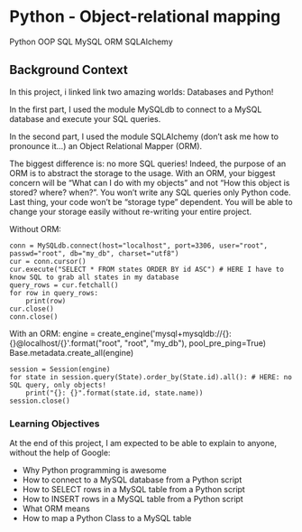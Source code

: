 # Python - Object-relational mapping
Python      OOP     SQL     MySQL   ORM     SQLAlchemy

## Background Context
In this project, i linked link two amazing worlds: Databases and Python!

In the first part, I used the module MySQLdb to connect to a MySQL database and execute your SQL queries.

In the second part, I used the module SQLAlchemy (don’t ask me how to pronounce it…) an Object Relational Mapper (ORM).

The biggest difference is: no more SQL queries! Indeed, the purpose of an ORM is to abstract the storage to the usage. With an ORM, your biggest concern will be “What can I do with my objects” and not “How this object is stored? where? when?”. You won’t write any SQL queries only Python code. Last thing, your code won’t be “storage type” dependent. You will be able to change your storage easily without re-writing your entire project.

Without ORM:

    conn = MySQLdb.connect(host="localhost", port=3306, user="root", passwd="root", db="my_db", charset="utf8")
    cur = conn.cursor()
    cur.execute("SELECT * FROM states ORDER BY id ASC") # HERE I have to know SQL to grab all states in my database
    query_rows = cur.fetchall()
    for row in query_rows:
        print(row)
    cur.close()
    conn.close()
With an ORM:
    engine = create_engine('mysql+mysqldb://{}:{}@localhost/{}'.format("root", "root", "my_db"), pool_pre_ping=True)
    Base.metadata.create_all(engine)

    session = Session(engine)
    for state in session.query(State).order_by(State.id).all(): # HERE: no SQL query, only objects!
        print("{}: {}".format(state.id, state.name))
    session.close()

### Learning Objectives
At the end of this project, I am expected to be able to explain to anyone, without the help of Google:

- Why Python programming is awesome
- How to connect to a MySQL database from a Python script
- How to SELECT rows in a MySQL table from a Python script
- How to INSERT rows in a MySQL table from a Python script
- What ORM means
- How to map a Python Class to a MySQL table